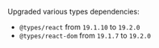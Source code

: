 Upgraded various types dependencies:
- `@types/react` from `19.1.10` to `19.2.0`
- `@types/react-dom` from `19.1.7` to `19.2.0`
